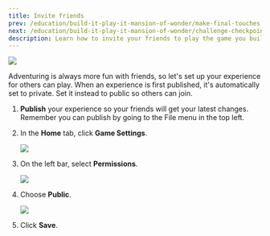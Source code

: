 ```yaml
---
title: Invite friends
prev: /education/build-it-play-it-mansion-of-wonder/make-final-touches
next: /education/build-it-play-it-mansion-of-wonder/challenge-checkpoint-3
description: Learn how to invite your friends to play the game you build in Roblox Studio by configuring the game's permissions. Part of the Build It Play It Mansion of Wonder series.
---
```


<img src="../../assets/education/build-it-play-it-mansion-of-wonder/invite-friends/hero-image.jpeg" />

Adventuring is always more fun with friends, so let's set up your experience for others can play. When an experience is first published, it's automatically set to private. Set it instead to public so others can join.

1. **Publish** your experience so your friends will get your latest changes. Remember you can publish by going to the File menu in the top left.

2. In the **Home** tab, click **Game Settings**.

   <img src="../../assets/education/build-it-play-it-mansion-of-wonder/invite-friends/game-settings.png"  />

3. On the left bar, select **Permissions**.

   <img src="../../assets/education/build-it-play-it-mansion-of-wonder/invite-friends/permissions.png"  />

4. Choose **Public**.

   <img src="../../assets/education/build-it-play-it-mansion-of-wonder/invite-friends/make-public.png"  />

5. Click **Save**.
